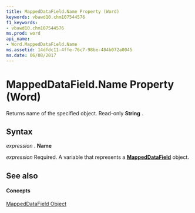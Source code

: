 ```yaml
---
title: MappedDataField.Name Property (Word)
keywords: vbawd10.chm107544576
f1_keywords:
- vbawd10.chm107544576
ms.prod: word
api_name:
- Word.MappedDataField.Name
ms.assetid: 14dfdc11-4ffe-76c7-98be-484b072a0045
ms.date: 06/08/2017
---
```



# MappedDataField.Name Property (Word)

Returns name of the specified object. Read-only **String** .


## Syntax

 _expression_ . **Name**

 _expression_ Required. A variable that represents a **[MappedDataField](mappeddatafield-object-word.md)** object.


## See also


#### Concepts


[MappedDataField Object](mappeddatafield-object-word.md)

